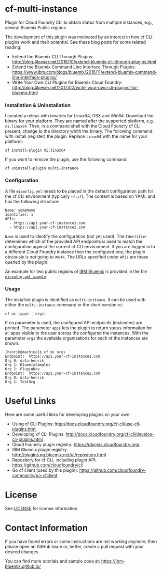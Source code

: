 # cf-multi-instance
Plugin for Cloud Foundry CLI to obtain status from multiple instances, e.g., several Bluemix Public regions

The development of this plugin was motivated by an interest in how cf CLI plugins work and their potential. See these blog posts for some related reading:
* Extend the Bluemix CLI Through Plugins: http://blog.4loeser.net/2016/10/extend-bluemix-cli-through-plugins.html
* Extend the Bluemix Command Line Interface Through Plugins: https://www.ibm.com/blogs/bluemix/2016/11/extend-bluemix-command-line-interface-plugins/
* Write Your Own CLI Plugins for Bluemix Cloud Foundry: http://blog.4loeser.net/2017/02/write-your-own-cli-plugins-for-bluemix.html

### Installation & Uninstallation
I created a releas with binaries for Linux64, OSX and Win64. Download the binary for your platform. They are named after the supported platform, e.g. `mi.linux64`. Then, in a command shell with the Cloud Foundry cf CLI present, change to the directory whith the binary.
The following command with install (register) the plugin. Replace `linux64` with the name for your platform:
 ```
 cf install-plugin mi.linux64
 ```   

If you want to remove the plugin, use the following command:
 ```
cf uninstall-plugin multi-instance
 ```   
 
### Configuration
A file `miconfig.yml` needs to be placed in the default configuration path for the cf CLI environment (typically `~/.cf`). The content is based on YAML and has the following structure:   
```
Name: someName
Identifier: 1
APIs:
  - https://api.your-cf-instance1.com
  - https://api.your-cf-instance2.com
```   

`Name` is used to identify the configuration (not yet used). The `Identifier` determines which of the provided API endpoints is used to match the configuration against the current cf CLI environment. If you are logged in to a different Cloud Foundry instance then the configured one, the plugin obviously is not going to work. The URLs specified under `APIs` are those queried by the plugin. 

An example for two public regions of [IBM Bluemix](http://www.ibm.com/cloud-computing/bluemix/) is provided in the file [`miconfig.yml.sample`](miconfig.yml.sample).

### Usage
The installed plugin is identified as `multi-instance`. It can be used with either the `multi-instance` command or the short version `mi`:   
```
cf mi [apps | orgs]
```   
If no parameter is used, the configured API endpoints (instances) are printed. The parameter `apps` lets the plugin to return status information for all apps visible to the user across the configured the instances. With the parameter `orgs` the available organisations for each of the instances are shown:   
```
[henrik@machine]$ cf mi orgs
Endpoint:  https://api.your-cf-instance1.com
Org 0: data-henrik
Org 1: BluemixSamples
Org 2: PluginDev
Endpoint:  https://api.your-cf-instance2.com
Org 0: data-henrik
Org 1: TestOrg
```   
# Useful Links
Here are some useful links for developing plugins on your own:
* Using cf CLI Plugins: http://docs.cloudfoundry.org/cf-cli/use-cli-plugins.html
* Developing cf CLI Plugins: http://docs.cloudfoundry.org/cf-cli/develop-cli-plugins.html
* Cloud Foundry plugin registry: https://plugins.cloudfoundry.org/
* IBM Bluemix plugin registry: http://plugins.ng.bluemix.net/ui/repository.html
* Repository for cf CLI, including plugin API: https://github.com/cloudfoundry/cli
* Go cf client (used by this plugin): https://github.com/cloudfoundry-community/go-cfclient

# License
See [LICENSE](LICENSE) for license information.

# Contact Information
If you have found errors or some instructions are not working anymore, then please open an GitHub issue or, better, create a pull request with your desired changes.

You can find more tutorials and sample code at:
https://ibm-bluemix.github.io/
